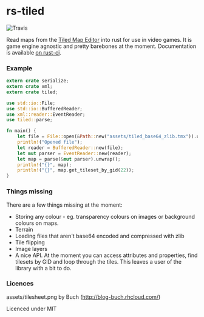 # rs-tiled

![Travis](https://travis-ci.org/mattyhall/rs-tiled.svg?branch=master)

Read maps from the [Tiled Map Editor](http://www.mapeditor.org/) into rust for use in video games. It is game engine agnostic and pretty barebones at the moment. Documentation is available [on rust-ci](http://rust-ci.org/mattyhall/rs-tiled/doc/tiled/).


### Example

```rust
extern crate serialize;
extern crate xml;
extern crate tiled;

use std::io::File;
use std::io::BufferedReader;
use xml::reader::EventReader;
use tiled::parse;

fn main() {
    let file = File::open(&Path::new("assets/tiled_base64_zlib.tmx")).unwrap();
    println!("Opened file");
    let reader = BufferedReader::new(file);
    let mut parser = EventReader::new(reader);
    let map = parse(&mut parser).unwrap();
    println!("{}", map);
    println!("{}", map.get_tileset_by_gid(22));
}
```

### Things missing
There are a few things missing at the moment:

  * Storing any colour - eg. transparency colours on images or background colours on maps.
  * Terrain
  * Loading files that aren't base64 encoded and compressed with zlib
  * Tile flipping
  * Image layers
  * A nice API. At the moment you can access attributes and properties, find tilesets by GID and loop through the tiles. This leaves a user of the library with a bit to do.

### Licences
assets/tilesheet.png by Buch (http://blog-buch.rhcloud.com/)

Licenced under MIT
